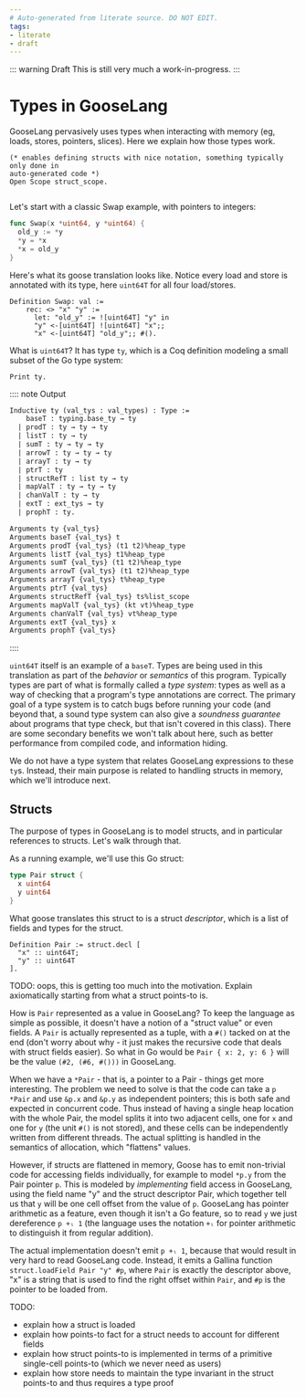 ```yaml
---
# Auto-generated from literate source. DO NOT EDIT.
tags:
- literate
- draft
---
```


::: warning Draft
This is still very much a work-in-progress.
:::

# Types in GooseLang

GooseLang pervasively uses types when interacting with memory (eg, loads,
stores, pointers, slices). Here we explain how those types work.



```coq
(* enables defining structs with nice notation, something typically only done in
auto-generated code *)
Open Scope struct_scope.


```

Let's start with a classic Swap example, with pointers to integers:

```go
func Swap(x *uint64, y *uint64) {
  old_y := *y
  *y = *x
  *x = old_y
}
```

Here's what its goose translation looks like. Notice every load and store is
annotated with its type, here `uint64T` for all four load/stores.

```coq
Definition Swap: val :=
    rec: <> "x" "y" :=
      let: "old_y" := ![uint64T] "y" in
      "y" <-[uint64T] ![uint64T] "x";;
      "x" <-[uint64T] "old_y";; #().

```

What is `uint64T`? It has type `ty`, which is a Coq definition modeling a
small subset of the Go type system:

```coq
Print ty.
```



:::: note Output

```txt title="coq output"
Inductive ty (val_tys : val_types) : Type :=
    baseT : typing.base_ty → ty
  | prodT : ty → ty → ty
  | listT : ty → ty
  | sumT : ty → ty → ty
  | arrowT : ty → ty → ty
  | arrayT : ty → ty
  | ptrT : ty
  | structRefT : list ty → ty
  | mapValT : ty → ty → ty
  | chanValT : ty → ty
  | extT : ext_tys → ty
  | prophT : ty.

Arguments ty {val_tys}
Arguments baseT {val_tys} t
Arguments prodT {val_tys} (t1 t2)%heap_type
Arguments listT {val_tys} t1%heap_type
Arguments sumT {val_tys} (t1 t2)%heap_type
Arguments arrowT {val_tys} (t1 t2)%heap_type
Arguments arrayT {val_tys} t%heap_type
Arguments ptrT {val_tys}
Arguments structRefT {val_tys} ts%list_scope
Arguments mapValT {val_tys} (kt vt)%heap_type
Arguments chanValT {val_tys} vt%heap_type
Arguments extT {val_tys} x
Arguments prophT {val_tys}
```

::::

`uint64T` itself is an example of a `baseT`.
Types are being used in this translation as part of the _behavior_ or
_semantics_ of this program. Typically types are part of what is formally called
a _type system_: types as well as a way of checking that a program's type
annotations are correct. The primary goal of a type system is to catch bugs
before running your code (and beyond that, a sound type system can also give a
_soundness guarantee_ about programs that type check, but that isn't covered in
this class). There are some secondary benefits we won't talk about here, such as
better performance from compiled code, and information hiding.

We do not have a type system that relates GooseLang expressions to these `ty`s.
Instead, their main purpose is related to handling structs in memory, which
we'll introduce next.

## Structs

The purpose of types in GooseLang is to model structs, and in particular
references to structs. Let's walk through that.

As a running example, we'll use this Go struct:

```go
type Pair struct {
  x uint64
  y uint64
}
```

What goose translates this struct to is a struct _descriptor_, which is a
list of fields and types for the struct.

```coq
Definition Pair := struct.decl [
  "x" :: uint64T;
  "y" :: uint64T
].

```

TODO: oops, this is getting too much into the motivation. Explain axiomatically
starting from what a struct points-to is.

How is `Pair` represented as a value in GooseLang? To keep the language as
simple as possible, it doesn't have a notion of a "struct value" or even fields.
A `Pair` is actually represented as a tuple, with a `#()` tacked on at the end
(don't worry about why - it just makes the recursive code that deals with struct
fields easier). So what in Go would be `Pair { x: 2, y: 6 }` will be the value
`(#2, (#6, #()))` in GooseLang.

When we have a `*Pair` - that is, a pointer to a Pair - things get more
interesting. The problem we need to solve is that the code can take a `p *Pair`
and use `&p.x` and `&p.y` as independent pointers; this is both safe and
expected in concurrent code. Thus instead of having a single heap location with
the whole Pair, the model splits it into two adjacent cells, one for `x` and one
for `y` (the unit `#()` is not stored), and these cells can be independently
written from different threads. The actual splitting is handled in the semantics
of allocation, which "flattens" values.


However, if structs are flattened in memory, Goose has to emit non-trivial code
for accessing fields individually, for example to model `*p.y` from the Pair
pointer `p`. This is modeled by _implementing_ field access in GooseLang, using
the field name "y" and the struct descriptor Pair, which together tell us that
`y` will be one cell offset from the value of `p`. GooseLang has pointer
arithmetic as a feature, even though it isn't a Go feature, so to read `y` we
just dereference `p +ₗ 1` (the language uses the notation `+ₗ` for pointer
arithmetic to distinguish it from regular addition).

The actual implementation doesn't emit `p +ₗ 1`, because that would result in
very hard to read GooseLang code. Instead, it emits a Gallina function
`struct.loadField Pair "y" #p`, where `Pair` is exactly the descriptor above,
"x" is a string that is used to find the right offset within `Pair`, and `#p` is
the pointer to be loaded from.

TODO:
- explain how a struct is loaded
- explain how points-to fact for a struct needs to account for different fields
- explain how struct points-to is implemented in terms of a primitive
  single-cell points-to (which we never need as users)
- explain how store needs to maintain the type invariant in the struct points-to
  and thus requires a type proof


